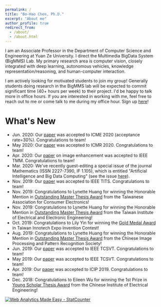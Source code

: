 ```yaml
---
permalink: /
title: "Bo-Hao Chen, Ph.D."
excerpt: "About me"
author_profile: true
redirect_from: 
  - /about/
  - /about.html
---
```


I am an Associate Professor in the Department of Computer Science and Engineering at Yuan Ze University. I direct the Multimedia BigData System (BigMMS) Lab. My primary research area is computer vision, closely integrated with deep learning, autonomous vehicles, knowledge representation/reasoning, and human-computer interaction. 

I am actively looking for motivated students to join my group! Generally students doing research in the BigMMS lab will be expected to commit significant time (40+ hours per week) to their project. I'd be happy to talk more in office hours. If you are interested in working with me, feel free to reach out to me or come talk to me during my office hour. Sign up [here](https://calendly.com/bhchen/15min)! 

What's New
======
* Jun. 2020: Our [paper](https://ieeexplore.ieee.org/document/9102832) was accepted to ICME 2020 (acceptance rate=30%). Congratulations to team!
* May 2020: Our [paper](https://dl.acm.org/doi/abs/10.1145/3372278.3390727) was accepted to ICMR 2020. Congratulations to team!
* Apr. 2020: Our [paper](https://ieeexplore.ieee.org/document/9089316) on image enhancement was accepted to IEEE TMM. Congratulations to team!
* Mar. 2020: We've recently guest-editing a special issue of the journal Mathematics (ISSN 2227-7390, IF 1.105), which is entitled "Artificial Intelligence and Big Data Computing" (see the issue [here](https://www.mdpi.com/journal/mathematics/special_issues/Big_Data_Computing)).
* Nov. 2019: Our [paper](https://ieeexplore.ieee.org/document/8915711) was accepted to IEEE TITS. Congratulations to team!
* Nov. 2019: Congratulations to Lynette Huang for winning the Honorable Mention in [Outstanding Master Thesis Award](https://docs.google.com/document/preview?hgd=1&id=1VOqXZu4vk4gkGoqshI2augfXHvLPodi69CKib3csGAY) from the Taiwanese Association for Consumer Electronics!
* Nov. 2019: Congratulations to Lynette Huang for winning the Honorable Mention in [Outstanding Master Thesis Award](http://www.tieee.org.tw/index.php/64-awards/awards-list/227-2019?tmpl=component&print=1&page=) from the Taiwan Institute of Electrical and Electronic Engineering!
* Oct. 2019: Congratulations to Lily Yin for winning the [Gold Medal Award](https://cloudcdn.taiwantradeshows.com.tw/2019/inst/download/2019-winner.pdf) in Taiwan Innotech Expo Invention Contest!
* Aug. 2019: Congratulations to Lynette Huang for winning the Honorable Mention in [Outstanding Master Thesis Award](/files/IPPR第十二屆博碩士論文獎得獎資料.pdf) from the Chinese Image Processing and Pattern Recognition Society!
* Jun. 2019: Our [paper](https://ieeexplore.ieee.org/document/8746233) was accepted to IEEE TCSVT. Congratulations to team!
* May 2019: Our [paper](https://ieeexplore.ieee.org/document/8716692) was accepted to IEEE TCSVT. Congratulations to team!
* Apr. 2019: Our [paper](https://cmsworkshops.com/ICIP2019/Papers/AcceptedPapers.asp) was accepted to ICIP 2019. Congratulations to team!
* Dec. 2018: Congratulations to Eileen Wu for winning the 1st Prize in [Young Scholar Thesis Award](/files/(%E9%99%84%E4%BB%B61)107%E5%B9%B4%E5%BA%A6%E3%80%8C%E9%9D%92%E5%B9%B4%E8%AB%96%E6%96%87%E7%8D%8E%E3%80%8D%E5%BE%97%E7%8D%8E%E4%BA%BA%E5%90%8D%E5%96%AE.pdf) from the Chinese Institute of Electrical Engineering!

<!-- Default Statcounter code for Bigmms.github.io
http://bigmms.github.io -->
<script type="text/javascript">
var sc_project=12191518; 
var sc_invisible=1; 
var sc_security="ad40b788"; 
</script>
<script type="text/javascript"
src="https://www.statcounter.com/counter/counter.js"
async></script>
<noscript><div class="statcounter"><a title="Web Analytics
Made Easy - StatCounter" href="https://statcounter.com/"
target="_blank"><img class="statcounter"
src="https://c.statcounter.com/12191518/0/ad40b788/1/"
alt="Web Analytics Made Easy -
StatCounter"></a></div></noscript>
<!-- End of Statcounter Code -->
